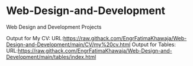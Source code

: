 # Web-Design-and-Development
Web Design and Development Projects

Output for My CV:
URL:https://raw.githack.com/EngrFatimaKhawaja/Web-Design-and-Development/main/CV/my%20cv.html
Output for Tables:
URL:https://raw.githack.com/EngrFatimaKhawaja/Web-Design-and-Development/main/tables/index.html

